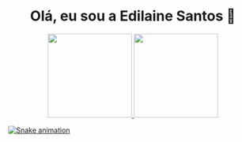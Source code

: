 <h1 align="center">Olá, eu sou a Edilaine Santos 👋</h1>

<div align="center">
  <a href="https://github.com/edilaine-as">
  <img height="170em" wigth="100vw" src="https://github-readme-stats.vercel.app/api?username=edilaine-as&show_icons=true&theme=kacho_ga&include_all_commits=true&count_private=true"/>
  <img height="170em" wigth="100vw" src="https://github-readme-stats.vercel.app/api/top-langs/?username=edilaine-as&layout=compact&langs_count=7&theme=kacho_ga"/>
</div>
  
![Snake animation](https://github.com/edilaine-as)  

